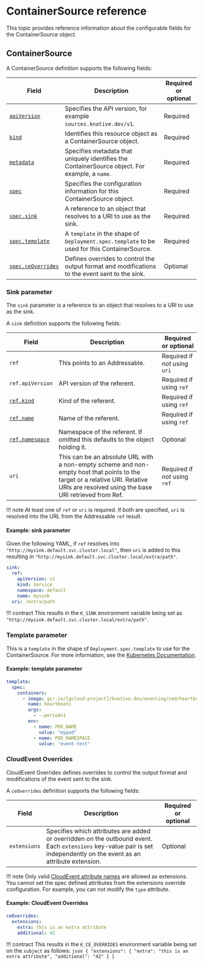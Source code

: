 # ContainerSource reference

This topic provides reference information about the configurable fields for the
ContainerSource object.


## ContainerSource

A ContainerSource definition supports the following fields:

| Field | Description | Required or optional |
|-------|-------------|----------------------|
| [`apiVersion`][kubernetes-overview] | Specifies the API version, for example `sources.knative.dev/v1`. | Required |
| [`kind`][kubernetes-overview] | Identifies this resource object as a ContainerSource object. | Required |
| [`metadata`][kubernetes-overview] | Specifies metadata that uniquely identifies the ContainerSource object. For example, a `name`. | Required |
| [`spec`][kubernetes-overview] | Specifies the configuration information for this ContainerSource object. | Required |
| [`spec.sink`](#sink-parameter) | A reference to an object that resolves to a URI to use as the sink. | Required |
| [`spec.template`](#template-parameter) | A `template` in the shape of `Deployment.spec.template` to be used for this ContainerSource. | Required |
| [`spec.ceOverrides`](#cloudevent-overrides) | Defines overrides to control the output format and modifications to the event sent to the sink. | Optional |


### Sink parameter

The `sink` parameter is a reference to an object that resolves to a URI to use as the sink.

A `sink` definition supports the following fields:

| Field | Description | Required or optional |
|-------|-------------|----------------------|
| `ref` | This points to an Addressable. | Required if _not_ using `uri`  |
| `ref.apiVersion` | API version of the referent. | Required if using `ref` |
| [`ref.kind`][kubernetes-kinds] | Kind of the referent. | Required if using `ref` |
| [`ref.name`][kubernetes-names] | Name of the referent. | Required if using `ref` |
| [`ref.namespace`][kubernetes-namespaces] | Namespace of the referent. If omitted this defaults to the object holding it. | Optional |
| `uri` | This can be an absolute URL with a non-empty scheme and non-empty host that points to the target or a relative URI. Relative URIs are resolved using the base URI retrieved from Ref. | Required if _not_ using `ref` |

!!! note
    At least one of `ref` or `uri` is required. If both are specified, `uri` is
    resolved into the URL from the Addressable `ref` result.

#### Example: sink parameter

Given the following YAML, if `ref` resolves into
`"http://mysink.default.svc.cluster.local"`, then `uri` is added to this
resulting in `"http://mysink.default.svc.cluster.local/extra/path"`.

<!-- TODO we should have a page to point to describing the ref+uri destinations and the rules we use to resolve those and reuse the page. -->

```yaml
sink:
  ref:
    apiVersion: v1
    kind: Service
    namespace: default
    name: mysink
  uri: /extra/path
```

!!! contract
    This results in the `K_SINK` environment variable being set as
    `"http://mysink.default.svc.cluster.local/extra/path"`.  <!-- unsure about this -->


### Template parameter

This is a `template` in the shape of `Deployment.spec.template` to use for the ContainerSource.
For more information, see the [Kubernetes Documentation](https://kubernetes.io/docs/concepts/workloads/controllers/deployment/).

<!-- not sure what the required and optional fields are for this. -->

#### Example: template parameter

  ```yaml
  template:
    spec:
      containers:
        - image: gcr.io/[gcloud-project]/knative.dev/eventing/cmd/heartbeats
          name: heartbeats
          args:
            - --period=1
          env:
            - name: POD_NAME
              value: "mypod"
            - name: POD_NAMESPACE
              value: "event-test"
  ```


### CloudEvent Overrides

CloudEvent Overrides defines overrides to control the output format and
modifications of the event sent to the sink.

A `ceOverrides` definition supports the following fields:

| Field | Description | Required or optional |
|-------|-------------|----------------------|
| `extensions` | Specifies which attributes are added or overridden on the outbound event. Each `extensions` key-value pair is set independently on the event as an attribute extension. | Optional  |

!!! note
    Only valid [CloudEvent attribute names][cloudevents-attribute-naming]
    are allowed as extensions. You cannot set the spec defined attributes from
    the extensions override configuration. For example, you can not modify the
    `type` attribute.

#### Example: CloudEvent Overrides

```yaml
ceOverrides:
  extensions:
    extra: this is an extra attribute
    additional: 42
```

!!! contract
    This results in the `K_CE_OVERRIDES` environment variable being set on the
    `subject` as follows: <!-- unsure about this -->
    ```json
    { "extensions": { "extra": "this is an extra attribute", "additional": "42" } }
    ```

[kubernetes-overview]:
  https://kubernetes.io/docs/concepts/overview/working-with-objects/kubernetes-objects/#required-fields
[kubernetes-kinds]:
  https://git.k8s.io/community/contributors/devel/sig-architecture/api-conventions.md#types-kinds
[kubernetes-names]:
  https://kubernetes.io/docs/concepts/overview/working-with-objects/names/#names
[kubernetes-namespaces]:
  https://kubernetes.io/docs/concepts/overview/working-with-objects/namespaces/
[cloudevents-attribute-naming]:
  https://github.com/cloudevents/spec/blob/v1.0.1/spec.md#attribute-naming-convention
